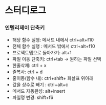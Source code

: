# 스터디로그

### 인텔리제이 단축키
- 해당 함수 실행: 메서드 내에서 ctrl+alt+f10
- 전체 함수 실행 : 메서드 밖에서 ctrl+alt+f10
- 프로젝트탭으로 돌아가기: alt+1
- 파일 이동 단축키: ctrl+tab  -> 원하는 파일 선택
- 한줄삭제: ctrl + x
- 줄복사: ctrl + d
- 줄이동(함수 내): ctrl+shift+ 화살표 위아래
- 값을 상수로 빼기 : ctrl+alt+c
- 메서드 자동완성: alt+insert
- 파일명 변경: shift+f6